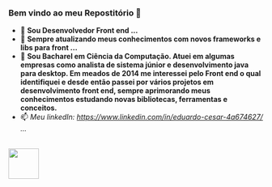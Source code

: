 ### Bem vindo ao meu Repostitório 👋



- 🔭 <b>Sou Desenvolvedor Front end ...</b>
- 🌱 <b>Sempre atualizando meus conhecimentos com novos frameworks e libs para front ...</b>
- 💬 <b>Sou Bacharel em Ciência da Computação. Atuei em algumas empresas como analista de sistema júnior e desenvolvimento java para desktop. Em meados de 2014 me          interessei pelo Front end o qual identifiquei e desde então passei por vários projetos em desenvolvimento front end, sempre aprimorando meus conhecimentos          estudando novas bibliotecas, ferramentas e conceitos.</b>
- 📫 <i>Meu linkedIn: https://www.linkedin.com/in/eduardo-cesar-4a674627/ ...</i>

<div style="display: inline_block"><br>
 <img align="center" height:"50" width="60" src="https://img.shields.io/badge/JavaScript-F7DF1E?style=for-the-badge&logo=javascript&logoColor=black">
 
 
</div>
 
